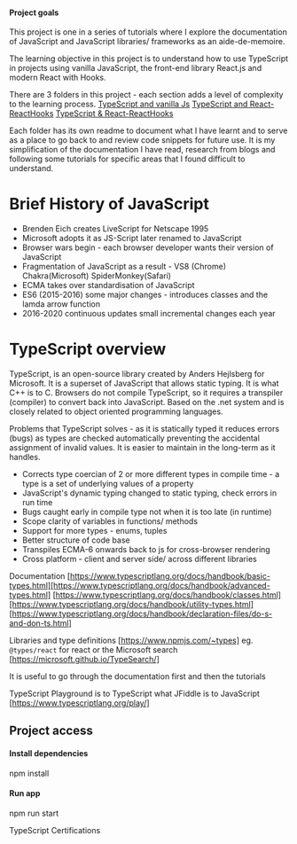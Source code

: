 #### Project goals

This project is one in a series of tutorials where I explore the documentation of JavaScript and JavaScript libraries/ frameworks as an aide-de-memoire.

The learning objective in this project is to understand how to use TypeScript in projects using vanilla JavaScript, the front-end library React.js and modern React with Hooks.

There are 3 folders in this project - each section adds a level of complexity to the learning process.
[TypeScript and vanilla Js](/Users/ssbt/Documents/GitHub/Typescript-with-React/node-ts)
[TypeScript and React-ReactHooks](/Users/ssbt/Documents/GitHub/Typescript-with-React/react-redux-ts)
[TypeScript & React-ReactHooks](/Users/ssbt/Documents/GitHub/Typescript-with-React/to-do-list-ts)

Each folder has its own readme to document what I have learnt and to serve as a place to go back to and review code snippets for future use. It is my simplification of the documentation I have read, research from blogs and following some tutorials for specific areas that I found difficult to understand.

# Brief History of JavaScript

- Brenden Eich creates LiveScript for Netscape 1995
- Microsoft adopts it as JS-Script later renamed to JavaScript
- Browser wars begin - each browser developer wants their version of JavaScript
- Fragmentation of JavaScript as a result - VS8 (Chrome) Chakra(Microsoft) SpiderMonkey(Safari)
- ECMA takes over standardisation of JavaScript
- ES6 (2015-2016) some major changes - introduces classes and the lamda arrow function
- 2016-2020 continuous updates small incremental changes each year

# TypeScript overview

TypeScript, is an open-source library created by Anders Hejlsberg for Microsoft. It is a superset of JavaScript that allows static typing. It is what C++ is to C. Browsers do not compile TypeScript, so it requires a transpiler (compiler) to convert back into JavaScript. Based on the .net system and is closely related to object oriented programming languages.

Problems that TypeScript solves - as it is statically typed it reduces errors (bugs) as types are checked automatically preventing the accidental assignment of invalid values. It is easier to maintain in the long-term as it handles.

- Corrects type coercian of 2 or more different types in compile time - a type is a set of underlying values of a property
- JavaScript's dynamic typing changed to static typing, check errors in run time
- Bugs caught early in compile type not when it is too late (in runtime)
- Scope clarity of variables in functions/ methods
- Support for more types - enums, tuples
- Better structure of code base
- Transpiles ECMA-6 onwards back to js for cross-browser rendering
- Cross platform - client and server side/ across different libraries

Documentation
[https://www.typescriptlang.org/docs/handbook/basic-types.html][https://www.typescriptlang.org/docs/handbook/advanced-types.html]
[https://www.typescriptlang.org/docs/handbook/classes.html][https://www.typescriptlang.org/docs/handbook/utility-types.html]
[https://www.typescriptlang.org/docs/handbook/declaration-files/do-s-and-don-ts.html]

Libraries and type definitions [https://www.npmjs.com/~types]
eg. `@types/react` for react or the Microsoft search [https://microsoft.github.io/TypeSearch/]

It is useful to go through the documentation first and then the tutorials

TypeScript Playground is to TypeScript what JFiddle is to JavaScript [https://www.typescriptlang.org/play/]

## Project access

#### Install dependencies

npm install

#### Run app

npm run start

TypeScript Certifications
